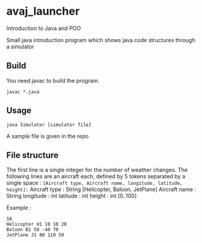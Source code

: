 # avaj_launcher
Introduction to Java and POO

Small java introduction program which shows java code structures through a simulator
## Build

You need javac to build the program.

``javac *.java``

## Usage

``java Simulator [simulator file]``

A sample file is given in the repo
## File structure

The first line is a single integer for the number of weather changes. The following lines are an aircraft each, defined by 5 tokens separated by a single space : `[Aircraft type, Aircraft name, longitude, latitude, height]:`
Aircraft type : String [Helicopter, Baloon, JetPlane]
Aircraft name : String
longitude : int
latitude : int 
height : int [0..100]

Example :

``10``  
``Helicopter H1 10 10 20``  
``Baloon B1 50 -40 70``  
``JetPlane J1 80 110 50``
